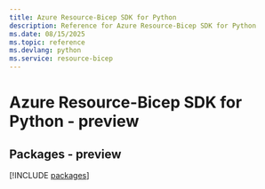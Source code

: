 ```yaml
---
title: Azure Resource-Bicep SDK for Python
description: Reference for Azure Resource-Bicep SDK for Python
ms.date: 08/15/2025
ms.topic: reference
ms.devlang: python
ms.service: resource-bicep
---
```

# Azure Resource-Bicep SDK for Python - preview
## Packages - preview
[!INCLUDE [packages](resource-bicep-index.md)]